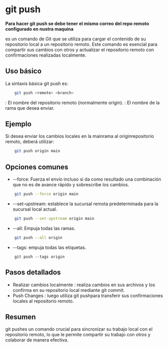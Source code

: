 # git push
**Para hacer git push se debe tener el mismo correo del repo remoto configurado en nustra maquina**

es un comando de Git que se utiliza para cargar el contenido de su repositorio local a un repositorio remoto. Este comando es esencial para compartir sus cambios con otros y actualizar el repositorio remoto con confirmaciones realizadas localmente.

## Uso básico
La sintaxis básica git push es:
```sh
    git push <remote> <branch>
```
<remote>: El nombre del repositorio remoto (normalmente origin).
<branch>: El nombre de la rama que desea enviar.
## Ejemplo
Si desea enviar los cambios locales en la mainrama al originrepositorio remoto, deberá utilizar:
```sh
    git push origin main
```

## Opciones comunes
* --force: Fuerza el envío incluso si da como resultado una combinación que no es de avance rápido y sobrescribe los cambios.
```sh
    git push --force origin main
```

* --set-upstream: establece la sucursal remota predeterminada para la sucursal local actual.
```sh
    git push --set-upstream origin main
```

* --all: Empuja todas las ramas.
```sh
    git push --all origin
```

* --tags: empuja todas las etiquetas.
```
    git push --tags origin
```

## Pasos detallados
* Realizar cambios localmente : realiza cambios en sus archivos y los confirma en su repositorio local mediante git commit.
* Push Changes : luego utiliza git pushpara transferir sus confirmaciones locales al repositorio remoto.

## Resumen
git pushes un comando crucial para sincronizar su trabajo local con el repositorio remoto, lo que le permite compartir su trabajo con otros y colaborar de manera efectiva.